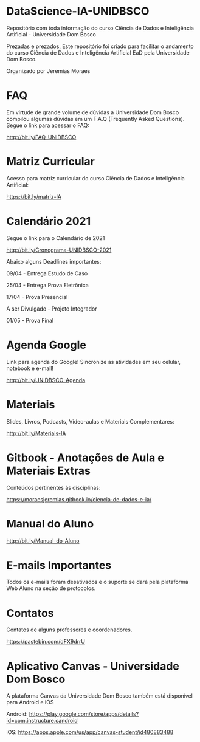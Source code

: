 # DataScience-IA-UNIDBSCO
Repositório com toda informação do curso Ciência de Dados e Inteligência Artificial - Universidade Dom Bosco

Prezadas e prezados, Este repositório foi criado para facilitar o andamento do curso Ciência de Dados e Inteligência Artificial EaD pela Universidade Dom Bosco.

Organizado por Jeremias Moraes

# FAQ
Em virtude de grande volume de dúvidas a Universidade Dom Bosco compilou algumas dúvidas em um F.A.Q (Frequently Asked Questions). Segue o link para acessar o FAQ:

http://bit.ly/FAQ-UNIDBSCO

# Matriz Curricular

Acesso para matriz curricular do curso Ciência de Dados e Inteligência Artificial:

https://bit.ly/matriz-IA

# Calendário 2021
Segue o link para o Calendário de 2021

http://bit.ly/Cronograma-UNIDBSCO-2021

Abaixo alguns Deadlines importantes:

09/04 - Entrega Estudo de Caso

25/04 - Entrega Prova Eletrônica

17/04 - Prova Presencial

A ser Divulgado - Projeto Integrador

01/05 - Prova Final

# Agenda Google
Link para agenda do Google! Sincronize as atividades em seu celular, notebook e e-mail!

http://bit.ly/UNIDBSCO-Agenda

# Materiais
Slides, Livros, Podcasts, Video-aulas e Materiais Complementares:

http://bit.ly/Materiais-IA

# Gitbook - Anotações de Aula e Materiais Extras
Conteúdos pertinentes às disciplinas:

https://moraesjeremias.gitbook.io/ciencia-de-dados-e-ia/

# Manual do Aluno

http://bit.ly/Manual-do-Aluno

# E-mails Importantes
Todos os e-mails foram desativados e o suporte se dará pela plataforma Web Aluno na seção de protocolos.

# Contatos
Contatos de alguns professores e coordenadores. 

https://pastebin.com/dFX9drrU

# Aplicativo Canvas - Universidade Dom Bosco
A plataforma Canvas da Universidade Dom Bosco também está disponível para Android e iOS

Android: https://play.google.com/store/apps/details?id=com.instructure.candroid

iOS: https://apps.apple.com/us/app/canvas-student/id480883488
